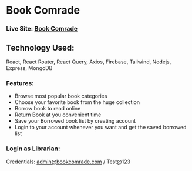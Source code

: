 # Book Comrade

### Live Site: [Book Comrade](https://book-comrade.web.app/)

## Technology Used:   
React, React Router, React Query, Axios, Firebase, Tailwind, Nodejs, Express, MongoDB

### Features:

- Browse most popular book categories
- Choose your favorite book from the huge collection
- Borrow book to read online
- Return Book at you convenient time
- Save your Borrowed book list by creating account
- Login to your account whenever you want and get the saved borrowed list


### Login as Librarian:
Credentials: admin@bookcomrade.com / Test@123
